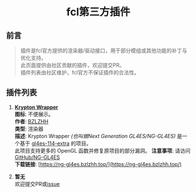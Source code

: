 <h1 align="center">fcl第三方插件</h1>

## 前言

> 插件是fcl官方提供的渲染器/驱动接口，用于部分模组或其他功能的补丁与优化支持。  
> 此页面提供由社区贡献的插件，欢迎提交PR。  
> 插件列表由社区维护，fcl官方不保证插件的合法性。

## 插件列表

1. **[Krypton Wrapper](https://ng-gl4es.bzlzhh.top/)**  
     **图标**: 不便展示。  
     **作者**: [BZLZHH](https://github.com/BZLZHH)  
     **类型**: 渲染器  
     **描述**: Krypton Wrapper *(也叫做Next Generation GL4ES/NG-GL4ES)* 是一个基于 [gl4es-114-extra](https://github.com/PojavLauncherTeam/gl4es-114-extra) 的项目。  
     此项目支持更多的 OpenGL 函数并修复原项目的部分漏洞。
     **注意事项**: 请访问 [GitHub/NG-GL4ES](https://github.com/BZLZHH/NG-GL4ES)  
     **下载链接**: [https://ng-gl4es.bzlzhh.top/](https://ng-gl4es.bzlzhh.top/)

2. **暂无**  
    欢迎提交PR或[issue](https://github.com/ning-g-mo/fcl-docs/issues)
